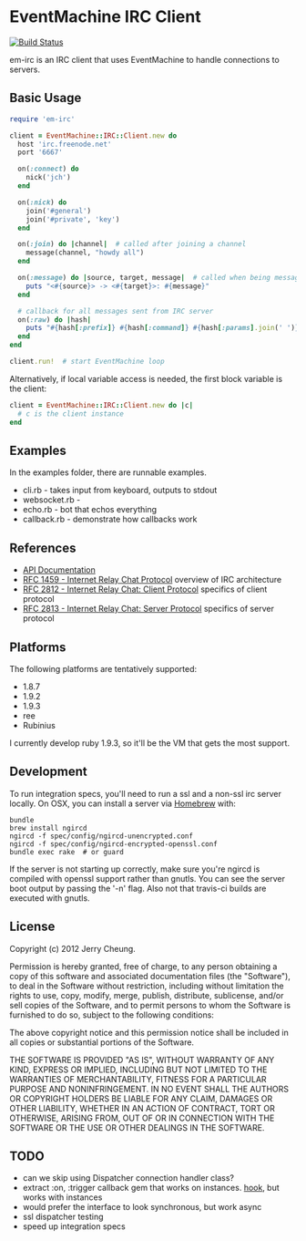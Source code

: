 # EventMachine IRC Client

[![Build Status](https://secure.travis-ci.org/jch/em-irc.png?branch=master)](http://travis-ci.org/jch/em-irc)

em-irc is an IRC client that uses EventMachine to handle connections to servers.

## Basic Usage

````ruby
require 'em-irc'

client = EventMachine::IRC::Client.new do
  host 'irc.freenode.net'
  port '6667'

  on(:connect) do
    nick('jch')
  end

  on(:nick) do
    join('#general')
    join('#private', 'key')
  end

  on(:join) do |channel|  # called after joining a channel
    message(channel, "howdy all")
  end

  on(:message) do |source, target, message|  # called when being messaged
    puts "<#{source}> -> <#{target}>: #{message}"
  end

  # callback for all messages sent from IRC server
  on(:raw) do |hash|
    puts "#{hash[:prefix]} #{hash[:command]} #{hash[:params].join(' ')}"
  end
end

client.run!  # start EventMachine loop
````

Alternatively, if local variable access is needed, the first block variable is
the client:

````ruby
client = EventMachine::IRC::Client.new do |c|
  # c is the client instance
end
````

## Examples

In the examples folder, there are runnable examples.

* cli.rb - takes input from keyboard, outputs to stdout
* websocket.rb - 
* echo.rb - bot that echos everything
* callback.rb - demonstrate how callbacks work

## References

* [API Documentation](http://rubydoc.info/gems/em-irc/0.0.1/frames)
* [RFC 1459 - Internet Relay Chat Protocol](http://tools.ietf.org/html/rfc1459) overview of IRC architecture
* [RFC 2812 - Internet Relay Chat: Client Protocol](http://tools.ietf.org/html/rfc2812) specifics of client protocol
* [RFC 2813 - Internet Relay Chat: Server Protocol](http://tools.ietf.org/html/rfc2813) specifics of server protocol

## Platforms

The following platforms are tentatively supported:

* 1.8.7
* 1.9.2
* 1.9.3
* ree
* Rubinius

I currently develop ruby 1.9.3, so it'll be the VM that gets the most support.

## Development

To run integration specs, you'll need to run a ssl and a non-ssl irc server locally.
On OSX, you can install a server via [Homebrew](http://mxcl.github.com/homebrew/) with:

```
bundle
brew install ngircd
ngircd -f spec/config/ngircd-unencrypted.conf
ngircd -f spec/config/ngircd-encrypted-openssl.conf
bundle exec rake  # or guard
```

If the server is not starting up correctly, make sure you're ngircd is
compiled with openssl support rather than gnutls. You can see the server
boot output by passing the '-n' flag. Also not that travis-ci builds
are executed with gnutls.

## <a name="license"></a>License

Copyright (c) 2012 Jerry Cheung.

Permission is hereby granted, free of charge, to any person obtaining a copy
of this software and associated documentation files (the "Software"), to deal
in the Software without restriction, including without limitation the rights
to use, copy, modify, merge, publish, distribute, sublicense, and/or sell
copies of the Software, and to permit persons to whom the Software is
furnished to do so, subject to the following conditions:

The above copyright notice and this permission notice shall be included in
all copies or substantial portions of the Software.

THE SOFTWARE IS PROVIDED "AS IS", WITHOUT WARRANTY OF ANY KIND, EXPRESS OR
IMPLIED, INCLUDING BUT NOT LIMITED TO THE WARRANTIES OF MERCHANTABILITY,
FITNESS FOR A PARTICULAR PURPOSE AND NONINFRINGEMENT. IN NO EVENT SHALL THE
AUTHORS OR COPYRIGHT HOLDERS BE LIABLE FOR ANY CLAIM, DAMAGES OR OTHER
LIABILITY, WHETHER IN AN ACTION OF CONTRACT, TORT OR OTHERWISE, ARISING FROM,
OUT OF OR IN CONNECTION WITH THE SOFTWARE OR THE USE OR OTHER DEALINGS IN
THE SOFTWARE.

## TODO

* can we skip using Dispatcher connection handler class?
* extract :on, :trigger callback gem that works on instances. [hook](https://github.com/apotonick/hooks), but works with instances
* would prefer the interface to look synchronous, but work async
* ssl dispatcher testing
* speed up integration specs